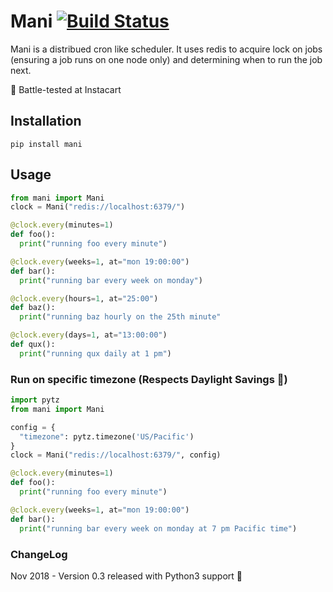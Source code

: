 # Mani [![Build Status](https://travis-ci.org/sherin/mani.svg?branch=master)](https://travis-ci.org/sherinkurian/mani)

Mani is a distribued cron like scheduler. It uses redis to acquire lock on jobs (ensuring a job runs on one node only) and determining when to run the job next.

🍊 Battle-tested at Instacart

## Installation

`pip install mani`

## Usage

```python
from mani import Mani
clock = Mani("redis://localhost:6379/")

@clock.every(minutes=1)
def foo():
  print("running foo every minute")

@clock.every(weeks=1, at="mon 19:00:00")
def bar():
  print("running bar every week on monday")

@clock.every(hours=1, at="25:00")
def baz():
  print("running baz hourly on the 25th minute"

@clock.every(days=1, at="13:00:00")
def qux():
  print("running qux daily at 1 pm")
```

### Run on specific timezone (Respects Daylight Savings 🎉)

```python
import pytz
from mani import Mani

config = {
  "timezone": pytz.timezone('US/Pacific')
}
clock = Mani("redis://localhost:6379/", config)

@clock.every(minutes=1)
def foo():
  print("running foo every minute")

@clock.every(weeks=1, at="mon 19:00:00")
def bar():
  print("running bar every week on monday at 7 pm Pacific time")
```

### ChangeLog

Nov 2018 - Version 0.3 released with Python3 support 🚀
